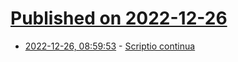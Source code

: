 # [Published on 2022-12-26](index.md)

* [2022-12-26, 08:59:53](https://news.ycombinator.com/item?id=34135966) - [Scriptio continua](https://en.wikipedia.org/wiki/Scriptio_continua)
